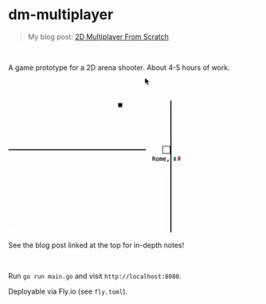 # dm-multiplayer
> My blog post: [2D Multiplayer From Scratch](https://healeycodes.com/2d-multiplayer-from-scratch)

<br>

A game prototype for a 2D arena shooter. About 4-5 hours of work.

<img src="https://github.com/healeycodes/dm-multiplayer/blob/main/gameplay.gif" alt="dm-multiplayer gameplay – two players chasing and shooting each other.">

See the blog post linked at the top for in-depth notes!

<br>

Run `go run main.go` and visit `http://localhost:8080`.

Deployable via Fly.io (see `fly.toml`).

